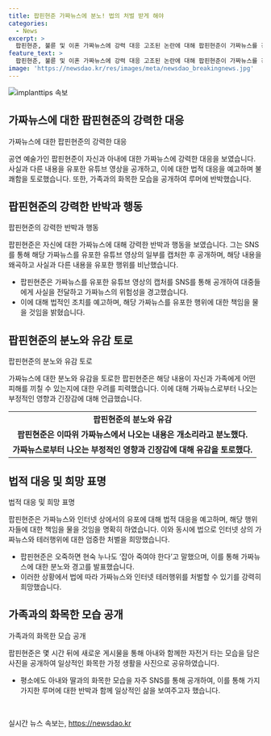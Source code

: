 ```yaml
---
title: 팝핀현준 가짜뉴스에 분노! 법의 처벌 받게 해야
categories:
  - News
excerpt: >
  팝핀현준, 불륜 및 이혼 가짜뉴스에 강력 대응 고조된 논란에 대해 팝핀현준이 가짜뉴스를 강하게 반박했다. 유튜브 영상에서 온 불륜 및 이혼 의혹을 파문 짓고, 현혼을 향한 분노를 드러냈다. 판단된 소행으로 인한 법적 처벌을 강조하며, 이를 넘어서 유튜브 영상의 내용을 개소리로 판명했다. 또한, 현혼은 나쁜 영향력에 법적 대응을 통해 처벌받기를 희망한다고 적극적으로 발언했다. 악의적인 목적을 지닌 이들의 인터넷 테러에 대한 법적 대응을 강조함으로써, 공명정대하고 불쾌한 논란에 대처했다. 이에 더해, 아내와 함께한 평화로운 일상을 직접 온라인으로 보여줌으로써, 가족과의 화목한 모습을 공개했다.
feature_text: >
  팝핀현준, 불륜 및 이혼 가짜뉴스에 강력 대응 고조된 논란에 대해 팝핀현준이 가짜뉴스를 강하게 반박했다. 유튜브 영상에서 온 불륜 및 이혼 의혹을 파문 짓고, 현혼을 향한 분노를 드러냈다. 판단된 소행으로 인한 법적 처벌을 강조하며, 이를 넘어서 유튜브 영상의 내용을 개소리로 판명했다. 또한, 현혼은 나쁜 영향력에 법적 대응을 통해 처벌받기를 희망한다고 적극적으로 발언했다. 악의적인 목적을 지닌 이들의 인터넷 테러에 대한 법적 대응을 강조함으로써, 공명정대하고 불쾌한 논란에 대처했다. 이에 더해, 아내와 함께한 평화로운 일상을 직접 온라인으로 보여줌으로써, 가족과의 화목한 모습을 공개했다.
image: 'https://newsdao.kr/res/images/meta/newsdao_breakingnews.jpg'
---
```


<p><img src="https://newsdao.kr/res/images/meta/newsdao_breakingnews.jpg" alt="implanttips 속보" /></p>

<h2 data-ke-size="size26">가짜뉴스에 대한 팝핀현준의 강력한 대응</h2>

<p>가짜뉴스에 대한 팝핀현준의 강력한 대응</p>

<p data-ke-size="size16">공연 예술가인 팝핀현준이 자신과 아내에 대한 가짜뉴스에 강력한 대응을 보였습니다. 사실과 다른 내용을 유포한 유튜브 영상을 공개하고, 이에 대한 법적 대응을 예고하며 불쾌함을 토로했습니다. 또한, 가족과의 화목한 모습을 공개하여 루머에 반박했습니다.</p>

<h2 data-ke-size="size24">팝핀현준의 강력한 반박과 행동</h2>

<p>팝핀현준의 강력한 반박과 행동</p>

<p data-ke-size="size16">팝핀현준은 자신에 대한 가짜뉴스에 대해 강력한 반박과 행동을 보였습니다. 그는 SNS를 통해 해당 가짜뉴스를 유포한 유튜브 영상의 일부를 캡처한 후 공개하며, 해당 내용을 왜곡하고 사실과 다른 내용을 유포한 행위를 비난했습니다.</p>

<ul>
    <li>팝핀현준은 가짜뉴스를 유포한 유튜브 영상의 캡처를 SNS를 통해 공개하여 대중들에게 사실을 전달하고 가짜뉴스의 위험성을 경고했습니다.</li>
    <li>이에 대해 법적인 조치를 예고하며, 해당 가짜뉴스를 유포한 행위에 대한 책임을 물을 것임을 밝혔습니다.</li>
</ul>

<h2 data-ke-size="size24">팝핀현준의 분노와 유감 토로</h2>

<p>팝핀현준의 분노와 유감 토로</p>

<p data-ke-size="size16">가짜뉴스에 대한 분노와 유감을 토로한 팝핀현준은 해당 내용이 자신과 가족에게 어떤 피해를 끼칠 수 있는지에 대한 우려를 피력했습니다. 이에 대해 가짜뉴스로부터 나오는 부정적인 영향과 긴장감에 대해 언급했습니다.</p>

<table>
    <tr>
        <td style="text-align: center; height: 17px;"><b>팝핀현준의 분노와 유감</b></td>
    </tr>
    <tr>
        <td style="text-align: center; height: 17px;"><b>팝핀현준은 이따위 가짜뉴스에서 나오는 내용은 개소리라고 분노했다.</b></td>
    </tr>
    <tr>
        <td style="text-align: center; height: 17px;"><b>가짜뉴스로부터 나오는 부정적인 영향과 긴장감에 대해 유감을 토로했다.</b></td>
    </tr>
</table>

<h2 data-ke-size="size24">법적 대응 및 희망 표명</h2>

<p>법적 대응 및 희망 표명</p>

<p data-ke-size="size16">팝핀현준은 가짜뉴스와 인터넷 상에서의 유포에 대해 법적 대응을 예고하며, 해당 행위자들에 대한 책임을 물을 것임을 명확히 하였습니다. 이와 동시에 법으로 인터넷 상의 가짜뉴스와 테러행위에 대한 엄중한 처벌을 희망했습니다.</p>

<ul>
    <li>팝핀현준은 오죽하면 현숙 누나도 ‘잡아 죽여야 한다’고 말했으며, 이를 통해 가짜뉴스에 대한 분노와 경고를 발표했습니다.</li>
    <li>이러한 상황에서 법에 따라 가짜뉴스와 인터넷 테러행위를 처벌할 수 있기를 강력히 희망했습니다.</li>
</ul>

<h2 data-ke-size="size24">가족과의 화목한 모습 공개</h2>

<p>가족과의 화목한 모습 공개</p>

<p data-ke-size="size16">팝핀현준은 몇 시간 뒤에 새로운 게시물을 통해 아내와 함께한 자전거 타는 모습을 담은 사진을 공개하여 일상적인 화목한 가정 생활을 사진으로 공유하였습니다.</p>

<ul>
    <li>평소에도 아내와 딸과의 화목한 모습을 자주 SNS를 통해 공개하여, 이를 통해 가지가지한 루머에 대한 반박과 함께 일상적인 삶을 보여주고자 했습니다.</li>
</ul>

<p data-ke-size="size16">&nbsp;</p>
실시간 뉴스 속보는, <a href="https://newsdao.kr" rel="dofollow">https://newsdao.kr</a>


